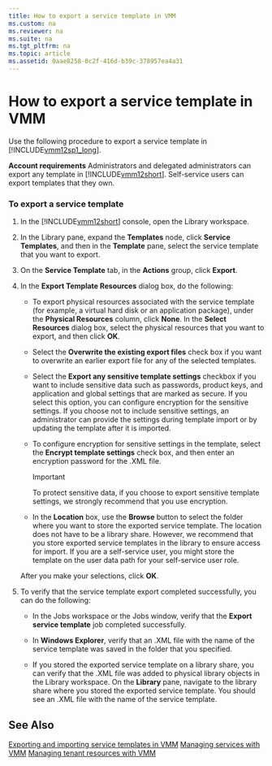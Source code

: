 ```yaml
---
title: How to export a service template in VMM
ms.custom: na
ms.reviewer: na
ms.suite: na
ms.tgt_pltfrm: na
ms.topic: article
ms.assetid: 0aae8258-0c2f-416d-b39c-378957ea4a31
---
```

# How to export a service template in VMM
Use the following procedure to export a service template in [!INCLUDE[vmm12sp1_long](Token/vmm12sp1_long_md.md)].

**Account requirements** Administrators and delegated administrators can export any template in [!INCLUDE[vmm12short](Token/vmm12short_md.md)]. Self\-service users can export templates that they own.

### To export a service template

1.  In the [!INCLUDE[vmm12short](Token/vmm12short_md.md)] console, open the Library workspace.

2.  In the Library pane, expand the **Templates** node, click **Service Templates**, and then in the **Template** pane, select the service template that you want to export.

3.  On the **Service Template** tab, in the **Actions** group, click **Export**.

4.  In the **Export Template Resources** dialog box, do the following:

    -   To export physical resources associated with the service template \(for example, a virtual hard disk or an application package\), under the **Physical Resources** column, click **None**. In the **Select Resources** dialog box, select the physical resources that you want to export, and then click **OK**.

    -   Select the **Overwrite the existing export files** check box if you want to overwrite an earlier export file for any of the selected templates.

    -   Select the **Export any sensitive template settings** checkbox if you want to include sensitive data such as passwords, product keys, and application and global settings that are marked as secure. If you select this option, you can configure encryption for the sensitive settings. If you choose not to include sensitive settings, an administrator can provide the settings during template import or by updating the template after it is imported.

    -   To configure encryption for sensitive settings in the template, select the **Encrypt template settings** check box, and then enter an encryption password for the .XML file.

        > [!IMPORTANT]
        > To protect sensitive data, if you choose to export sensitive template settings, we strongly recommend that you use encryption.

    -   In the **Location** box, use the **Browse** button to select the folder where you want to store the exported service template. The location does not have to be a library share. However, we recommend that you store exported service templates in the library to ensure access for import. If you are a self\-service user, you might store the template on the user data path for your self\-service user role.

    After you make your selections, click **OK**.

5.  To verify that the service template export completed successfully, you can do the following:

    -   In the Jobs workspace or the Jobs window, verify that the **Export service template** job completed successfully.

    -   In **Windows Explorer**, verify that an .XML file with the name of the service template was saved in the folder that you specified.

    -   If you stored the exported service template on a library share, you can verify that the .XML file was added to physical library objects in the Library workspace. On the **Library** pane, navigate to the library share where you stored the exported service template. You should see an .XML file with the name of the service template.

## See Also
[Exporting and importing service templates in VMM](Exporting-and-importing-service-templates-in-VMM.md)
[Managing services with VMM](Managing-services-with-VMM.md)
[Managing tenant resources with VMM](Managing-tenant-resources-with-VMM.md)


